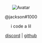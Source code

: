 <p align="center">  
  <img src="https://media3.giphy.com/media/hpF18lS5h2Ox926VjM/giphy.gif" alt="Avatar">
</p>
<p align="center">
    @jackson#1000
<p align="center">
i code a lil
<p align="center">
</p>
<p align="center">
<a href="http://discord.gg/esex">discord</a>
   |
    <a href="https://github.com/jpasjax">github</a>
</p>

<p align="center">  

